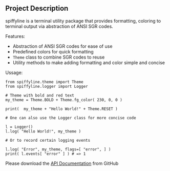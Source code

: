 
## Project Description

spiffyline is a terminal utility package that provides formatting,
coloring to terminal output via abstraction of ANSI SGR codes.

Features:

* Abstraction of ANSI SGR codes for ease of use
* Predefined colors for quick formatting
* <code>Theme</code> class to combine SGR codes to reuse
* Utility methods to make adding formatting and color simple and concise

Ussage:

    from spiffyline.theme import Theme
    from spiffyline.logger import Logger

    # Theme with bold and red text
    my_theme = Theme.BOLD + Theme.fg_color( 230, 0, 0 )

    print(  my_theme + "Hello World!" + Theme.RESET )

    # One can also use the Logger class for more concise code

    l = Logger()
    l.log( "Hello World!", my_theme )

    # Or to record certain logging events
    
    l.log( "Error", my_theme, flags=[ "error", ] )
    print( l.events[ "error" ] ) # => 1

Please download the [API Documentation](https://github.com/snakeyworm/spiffylinetree/master/docs) from GitHub
